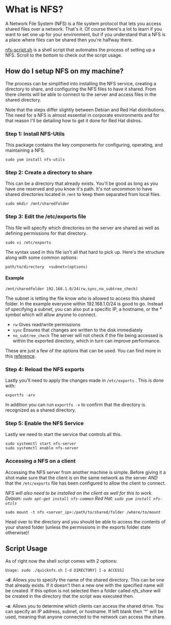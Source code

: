 # What is NFS?

A Network File System (NFS) is a file system protocol that lets you access shared files over a network. That's it. Of course there's a lot to learn if you want to set one up for your environment, but if you understand that a NFS is a place where files can be shared then you're halfway there.

[nfs-script.sh](nfs-script.sh) is a shell script that automates the process of setting up a NFS. Scroll to the bottom to check out the script usage.

## How do I setup NFS on my machine?

The process can be simplified into installing the NFS service, creating a directory to share, and configuring the NFS files to have it shared. From there clients will be able to connect to the server and access files in the shared directory. 

Note that the steps differ slightly between Debian and Red Hat distributions. The need for a NFS is almost essential in corporate environments and for that reason I'll be detailing how to get it done for Red Hat distros.

### Step 1: Install NFS-Utils
This package contains the key components for configuring, operating, and maintaining a NFS.

```
sudo yum install nfs-utils
```

### Step 2: Create a directory to share
This can be a directory that already exists. You'll be good as long as you have one reserved and you know it's path. It's not uncommon to have shared directories located in `/mnt` to keep them separated from local files.

```
sudo mkdir /mnt/sharedfolder
```

### Step 3: Edit the /etc/exports file
This file will specify which directories on the server are shared as well as defining permissions for that directory.

```
sudo vi /etc/exports
```

The syntax used in this file isn't all that hard to pick up. Here's the structure along with some common options:

```
path/to/directory  <subnet>(options)
```

#### Example
```
/mnt/sharedfolder 192.168.1.0/24(rw,sync,no_subtree_check)
```

The subnet is letting the file know *who* is allowed to access this shared folder. In the example everyone within 192.168.1.0/24 is good to go. Instead of specifying a subnet, you can also put a specific IP, a hostname, or the * symbol which will allow anyone to connect.

- `rw` Gives read/write permissions
- `sync` Ensures that changes are written to the disk immediately
- `no_subtree_check` The server will not check if the file being accessed is within the exported directory, which in turn can improve performance.

These are just a few of the options that can be used. You can find more in this [reference](https://litux.nl/Reference/Books/7213/ddu0272.html).

### Step 4: Reload the NFS exports
Lastly you'll need to apply the changes made in `/etc/exports` . This is done with:

```
exportfs -arv
```

In addition you can run `exportfs -v` to confirm that the directory is recognized as a shared directory.

### Step 5: Enable the NFS Service
Lastly we need to start the service that controls all this.

```
sudo systemctl start nfs-server
sudo systemctl enable nfs-server
```

### Accessing a NFS on a client
Accessing the NFS server from another machine is simple. Before giving it a shot make sure that the client is on the same network as the server *AND* that the `/etc/exports` file has been configured to allow the client to connect.

*NFS will also need to be installed on the client as well for this to work. 
Debian: `sudo apt-get install nfs-common`
Red Hat: `sudo yum install nfs-utils`*

```
sudo mount -t nfs <server_ip>:/path/to/shared/folder /where/to/mount
```

Head over to the directory and you should be able to access the contents of your shared folder (unless the permissions in the exports folder state otherwise)!

## Script Usage
As of right now the shell script comes with 2 options:

`Usage: sudo ./quicknfs.sh [-d DIRECTORY] [-a ACCESS]`

**-d**: Allows you to specify the name of the shared directory. This can be one that already exists. If it doesn't then a new one with the specified name will be created. If this option is not selected then a folder called *nfs_share* will be created in the directory that the script was executed then.

**-a**: Allows you to determine which clients can access the shared drive. You can specify an IP address, subnet, or hostname. If left blank then '*' will be used, meaning that anyone connected to the network can access the share.

